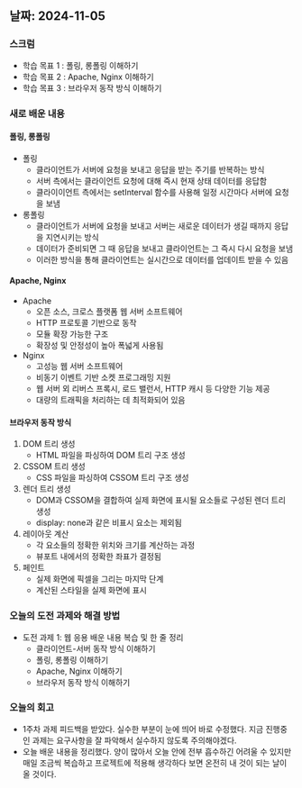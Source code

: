 ## 날짜: 2024-11-05

### 스크럼
- 학습 목표 1 : 폴링, 롱폴링 이해하기  
- 학습 목표 2 : Apache, Nginx 이해하기 
- 학습 목표 3 : 브라우저 동작 방식 이해하기 

### 새로 배운 내용
#### 폴링, 롱폴링  
- 폴링 
    - 클라이언트가 서버에 요청을 보내고 응답을 받는 주기를 반복하는 방식 
    - 서버 측에서는 클라이언트 요청에 대해 즉시 현재 상태 데이터를 응답함 
    - 클라이이언트 측에서는 setInterval 함수를 사용해 일정 시간마다 서버에 요청을 보냄 
- 롱폴링
    - 클라이언트가 서버에 요청을 보내고 서버는 새로운 데이터가 생길 때까지 응답을 지연시키는 방식     
    - 데이터가 준비되면 그 때 응답을 보내고 클라이언트는 그 즉시 다시 요청을 보냄 
    - 이러한 방식을 통해 클라이언트는 실시간으로 데이터를 업데이트 받을 수 있음 


#### Apache, Nginx
- Apache  
    - 오픈 소스, 크로스 플랫폼 웹 서버 소프트웨어
    - HTTP 프로토콜 기반으로 동작
    - 모듈 확장 가능한 구조 
    - 확장성 및 안정성이 높아 폭넓게 사용됨 
- Nginx
    - 고성능 웹 서버 소프트웨어 
    - 비동기 이벤트 기반 소켓 프로그래밍 지원 
    - 웹 서버 외 리버스 프록시, 로드 밸런서, HTTP 캐시 등 다양한 기능 제공 
    - 대량의 트래픽을 처리하는 데 최적화되어 있음 


#### 브라우저 동작 방식 
1. DOM 트리 생성 
    - HTML 파일을 파싱하여 DOM 트리 구조 생성
2. CSSOM 트리 생성 
    - CSS 파일을 파싱하여 CSSOM 트리 구조 생성
3. 렌더 트리 생성 
    - DOM과 CSSOM을 결합하여 실제 화면에 표시될 요소들로 구성된 렌더 트리 생성
    - display: none과 같은 비표시 요소는 제외됨
4. 레이아웃 계산 
    - 각 요소들의 정확한 위치와 크기를 계산하는 과정
    - 뷰포트 내에서의 정확한 좌표가 결정됨
5. 페인트 
    - 실제 화면에 픽셀을 그리는 마지막 단계
    - 계산된 스타일을 실제 화면에 표시

### 오늘의 도전 과제와 해결 방법
- 도전 과제 1: 웹 응용 배운 내용 복습 및 한 줄 정리 
    - 클라이언트-서버 동작 방식 이해하기 
    - 폴링, 롱폴링 이해하기 
    - Apache, Nginx 이해하기 
    - 브라우저 동작 방식 이해하기  
    

### 오늘의 회고
- 1주차 과제 피드백을 받았다. 실수한 부분이 눈에 띄어 바로 수정했다.
지금 진행중인 과제는 요구사항을 잘 파악해서 실수하지 않도록 주의해야겠다. 
- 오늘 배운 내용을 정리했다. 양이 많아서 오늘 안에 전부 흡수하긴 어려울 수 있지만
매일 조금씩 복습하고 프로젝트에 적용해 생각하다 보면 온전히 내 것이 되는 날이 올 것이다. 




